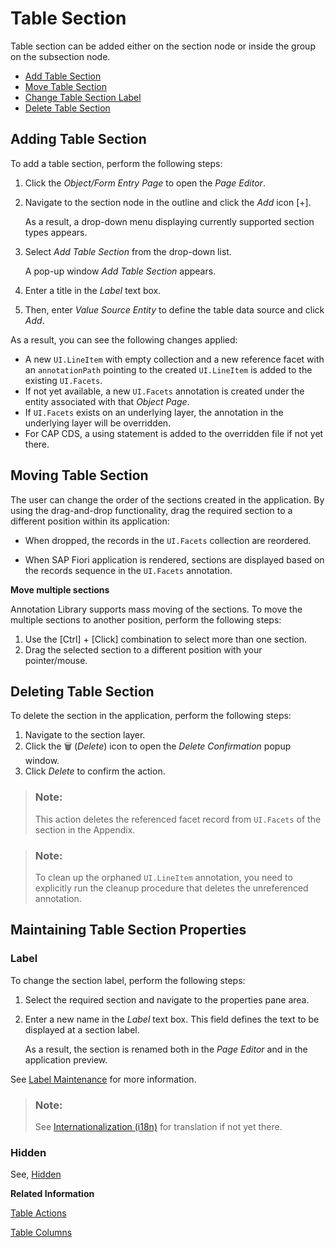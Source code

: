 <!-- loiofc593789991c46348b31c1bc3b9d9182 -->

<link rel="stylesheet" type="text/css" href="../css/sap-icons.css"/>

# Table Section

Table section can be added either on the section node or inside the group on the subsection node.

-   [Add Table Section](table-section-fc59378.md#loiofc593789991c46348b31c1bc3b9d9182__section_g5r_hpb_zrb)
-   [Move Table Section](table-section-fc59378.md#loiofc593789991c46348b31c1bc3b9d9182__section_udp_pxx_xrb)
-   [Change Table Section Label](table-section-fc59378.md#loiofc593789991c46348b31c1bc3b9d9182__section_yn2_2qb_zrb)
-   [Delete Table Section](table-section-fc59378.md#loiofc593789991c46348b31c1bc3b9d9182__section_cwh_qxx_xrb)



<a name="loiofc593789991c46348b31c1bc3b9d9182__section_g5r_hpb_zrb"/>

## Adding Table Section

To add a table section, perform the following steps:

1.  Click the *Object/Form Entry Page* to open the *Page Editor*.
2.  Navigate to the section node in the outline and click the *Add* icon [\+\].

    As a result, a drop-down menu displaying currently supported section types appears.

3.  Select *Add Table Section* from the drop-down list.

    A pop-up window *Add Table Section* appears.

4.  Enter a title in the *Label* text box.
5.  Then, enter *Value Source Entity* to define the table data source and click *Add*.

As a result, you can see the following changes applied:

-   A new `UI.LineItem` with empty collection and a new reference facet with an `annotationPath` pointing to the created `UI.LineItem` is added to the existing `UI.Facets`.
-   If not yet available, a new `UI.Facets` annotation is created under the entity associated with that *Object Page*.
-   If `UI.Facets` exists on an underlying layer, the annotation in the underlying layer will be overridden.
-   For CAP CDS, a using statement is added to the overridden file if not yet there.



<a name="loiofc593789991c46348b31c1bc3b9d9182__section_udp_pxx_xrb"/>

## Moving Table Section

The user can change the order of the sections created in the application. By using the drag-and-drop functionality, drag the required section to a different position within its application:

-   When dropped, the records in the `UI.Facets` collection are reordered.

-   When SAP Fiori application is rendered, sections are displayed based on the records sequence in the `UI.Facets` annotation.


**Move multiple sections**

Annotation Library supports mass moving of the sections. To move the multiple sections to another position, perform the following steps:

1.  Use the [Ctrl\] + [Click\]  combination to select more than one section.
2.  Drag the selected section to a different position with your pointer/mouse.



<a name="loiofc593789991c46348b31c1bc3b9d9182__section_cwh_qxx_xrb"/>

## Deleting Table Section

To delete the section in the application, perform the following steps:

1.  Navigate to the section layer.
2.  Click the :wastebasket: \(*Delete*\) icon to open the *Delete Confirmation* popup window.
3.  Click *Delete* to confirm the action.

> ### Note:  
> This action deletes the referenced facet record from `UI.Facets` of the section in the Appendix.

> ### Note:  
> To clean up the orphaned `UI.LineItem` annotation, you need to explicitly run the cleanup procedure that deletes the unreferenced annotation.



<a name="loiofc593789991c46348b31c1bc3b9d9182__section_yn2_2qb_zrb"/>

## Maintaining Table Section Properties



### Label

To change the section label, perform the following steps:

1.  Select the required section and navigate to the properties pane area.
2.  Enter a new name in the *Label* text box. This field defines the text to be displayed at a section label.

    As a result, the section is renamed both in the *Page Editor* and in the application preview.


See [Label Maintenance](appendix-457f2e9.md#loiod44832d99bdf4f73ba14cdbb16dc9301) for more information.

> ### Note:  
> See [Internationalization \(i18n\)](internationalization-i18n-eb427f2.md) for translation if not yet there.



### Hidden

See, [Hidden](appendix-457f2e9.md#loiof7ad71792a0044d6b6172f078827bdc0)

**Related Information**  


[Table Actions](table-actions-da1931b.md)

[Table Columns](table-columns-a80d603.md)

